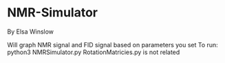# NMR-Simulator
By Elsa Winslow


Will graph NMR signal and FID signal based on parameters you set
To run: python3 NMRSimulator.py
RotationMatricies.py is not related
